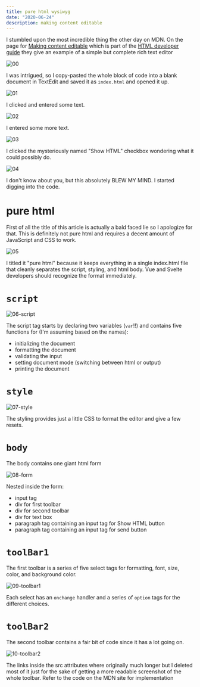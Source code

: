 ```yaml
---
title: pure html wysiwyg
date: "2020-06-24"
description: making content editable
---
```


I stumbled upon the most incredible thing the other day on MDN. On the page for [Making content editable](https://developer.mozilla.org/en-US/docs/Web/Guide/HTML/Editable_content) which is part of the [HTML developer guide](https://developer.mozilla.org/en-US/docs/Web/Guide/HTML/Editable_content) they give an example of a simple but complete rich text editor

![00](https://dev-to-uploads.s3.amazonaws.com/i/kna0891ybslqbmgsmhwy.jpg)

I was intrigued, so I copy-pasted the whole block of code into a blank document in TextEdit and saved it as `index.html` and opened it up.

![01](https://dev-to-uploads.s3.amazonaws.com/i/awn0arv0q16liuo4541o.jpg)

I clicked and entered some text.

![02](https://dev-to-uploads.s3.amazonaws.com/i/c7pi2jnmymi8c5w2uxrl.jpg)

I entered some more text.

![03](https://dev-to-uploads.s3.amazonaws.com/i/z2del75qo2xwdq67q8cx.jpg)

I clicked the mysteriously named "Show HTML" checkbox wondering what it could possibly do.

![04](https://dev-to-uploads.s3.amazonaws.com/i/wszp96jzmju45nwln7g1.jpg)

I don't know about you, but this absolutely BLEW MY MIND. I started digging into the code.

# pure html

First of all the title of this article is actually a bald faced lie so I apologize for that. This is definitely not pure html and requires a decent amount of JavaScript and CSS to work.

![05](https://dev-to-uploads.s3.amazonaws.com/i/6jak0hskmnqcm6o1p57e.jpg)

I titled it "pure html" because it keeps everything in a single index.html file that cleanly separates the script, styling, and html body. Vue and Svelte developers should recognize the format immediately.

# `script`

![06-script](https://dev-to-uploads.s3.amazonaws.com/i/1cmocynedh9uj80zt49b.jpg)

The script tag starts by declaring two variables (`var`!!) and contains five functions for (I'm assuming based on the names):
* initializing the document
* formatting the document
* validating the input
* setting document mode (switching between html or output)
* printing the document

# `style`

![07-style](https://dev-to-uploads.s3.amazonaws.com/i/nfdb7635e4thqixfb5lq.jpg)

The styling provides just a little CSS to format the editor and give a few resets.

# `body`

The body contains one giant html form

![08-form](https://dev-to-uploads.s3.amazonaws.com/i/kuowyq05jienmpfdmj24.jpg)

Nested inside the form:
* input tag
* div for first toolbar
* div for second toolbar
* div for text box
* paragraph tag containing an input tag for Show HTML button
* paragraph tag containing an input tag for send button

# `toolBar1`

The first toolbar is a series of five select tags for formatting, font, size, color, and background color.

![09-toolbar1](https://dev-to-uploads.s3.amazonaws.com/i/iqzg55m32101b9kp5bum.jpg)

Each select has an `onchange` handler and a series of `option` tags for the different choices. 

# `toolBar2`

The second toolbar contains a fair bit of code since it has a lot going on.

![10-toolbar2](https://dev-to-uploads.s3.amazonaws.com/i/dqzblm33hkrspwt4axbf.jpg)

The links inside the src attributes where originally much longer but I deleted most of it just for the sake of getting a more readable screenshot of the whole toolbar. Refer to the code on the MDN site for implementation